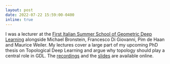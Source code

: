 ```yaml
---
layout: post
date: 2022-07-22 15:59:00-0400
inline: true
---
```


I was a lecturer at the [First Italian Summer School of Geometric Deep Learning](https://www.sci.unich.it/geodeep2022/) alongside Michael Bronstein, Francesco Di Giovanni, Pim de Haan and Maurice Weiler. My lectures cover a large part of my upcoming PhD thesis on Topological Deep Learning and argue why topology should play a central role in GDL. The [recordings](https://www.youtube.com/playlist?list=PLn2-dEmQeTfRQXLKf9Fmlk3HmReGg3YZZ) and the [slides](https://www.sci.unich.it/geodeep2022/#schedule) are available online.